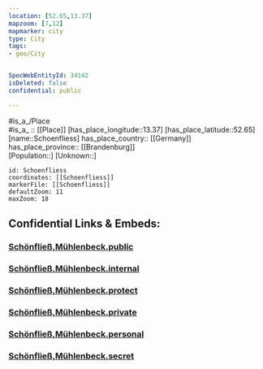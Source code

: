 ```yaml
---
location: [52.65,13.37] 
mapzoom: [7,12] 
mapmarker: city 
type: City
tags:
- geo/City


SpocWebEntityId: 34142
isDeleted: false
confidential: public

---
```

#is_a_/Place  
#is_a_ :: [[Place]] 
[has_place_longitude::13.37] 
[has_place_latitude::52.65] 
[name::Schoenfliess] 
has_place_country:: [[Germany]]  
has_place_province:: [[Brandenburg]]  
[Population::] 
[Unknown::] 


```leaflet
id: Schoenfliess
coordinates: [[Schoenfliess]] 
markerFile: [[Schoenfliess]] 
defaultZoom: 11 
maxZoom: 18
```


## Confidential Links & Embeds: 

### [Schönfließ,Mühlenbeck.public](/_public/\Earth\Continent\Europe\Europe~Central\Germany\Germany~East\Brandenburg\counties~Brandenburg\Oberhavel\cities~Oberhavel\Mühlenbecker_LandSchönfließ,Mühlenbeck.public.md) 

### [Schönfließ,Mühlenbeck.internal](/_internal/\Earth\Continent\Europe\Europe~Central\Germany\Germany~East\Brandenburg\counties~Brandenburg\Oberhavel\cities~Oberhavel\Mühlenbecker_LandSchönfließ,Mühlenbeck.internal.md) 

### [Schönfließ,Mühlenbeck.protect](/_protect/\Earth\Continent\Europe\Europe~Central\Germany\Germany~East\Brandenburg\counties~Brandenburg\Oberhavel\cities~Oberhavel\Mühlenbecker_LandSchönfließ,Mühlenbeck.protect.md) 

### [Schönfließ,Mühlenbeck.private](/_private/\Earth\Continent\Europe\Europe~Central\Germany\Germany~East\Brandenburg\counties~Brandenburg\Oberhavel\cities~Oberhavel\Mühlenbecker_LandSchönfließ,Mühlenbeck.private.md) 

### [Schönfließ,Mühlenbeck.personal](/_personal/\Earth\Continent\Europe\Europe~Central\Germany\Germany~East\Brandenburg\counties~Brandenburg\Oberhavel\cities~Oberhavel\Mühlenbecker_LandSchönfließ,Mühlenbeck.personal.md) 

### [Schönfließ,Mühlenbeck.secret](/_secret/\Earth\Continent\Europe\Europe~Central\Germany\Germany~East\Brandenburg\counties~Brandenburg\Oberhavel\cities~Oberhavel\Mühlenbecker_LandSchönfließ,Mühlenbeck.secret.md)

